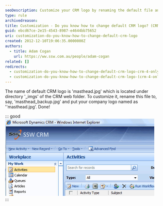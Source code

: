 ```yaml
---
seoDescription: Customize your CRM logo by renaming the default file and replacing it with your company's brand image.
type: rule
archivedreason:
title: Customization - Do you know how to change default CRM logo? (CRM 4 only)
guid: ebcd67ce-2e15-4543-8987-e4644bb75652
uri: customization-do-you-know-how-to-change-default-crm-logo
created: 2012-12-10T19:06:35.0000000Z
authors:
  - title: Adam Cogan
    url: https://ww.ssw.com.au/people/adam-cogan
related: []
redirects:
  - customization-do-you-know-how-to-change-default-crm-logo-crm-4-only
  - customization-do-you-know-how-to-change-default-crm-logo-(crm-4-only)
---
```


The name of default CRM logo is 'masthead.jpg' which is located under directory '\_imgs' of the CRM web folder. To customize it, rename this file to, say, 'masthead_backup.jpg' and put your company logo named as ''masthead.jpg'. Done!

<!--endintro-->

::: good  
![Figure: Change CRM company logo](CRM_ChangeLogo.jpg)  
:::
